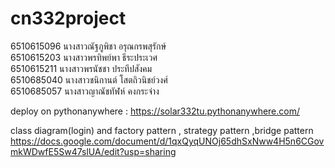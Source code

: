 # cn332project

6510615096 นางสาวณัฐภูพิชา อรุณกรพสุรักษ์  
6510615203 นางสาวพรทิพย์พา ธีระประเวศ  
6510615211 นางสาวพรนัชชา ประทีปสังคม  
6510685040 นางสาวชนิกานต์ โสตถิวนิชย์วงศ์  
6510685057 นางสาวญาณัชทัฬห์  คงกระจ่าง  
  
deploy on pythonanywhere : https://solar332tu.pythonanywhere.com/

class diagram(login) and factory pattern , strategy pattern ,bridge pattern
https://docs.google.com/document/d/1qxQyqUNOj65dhSxNww4H5n6CGovmkWDwfE5Sw47slUA/edit?usp=sharing
